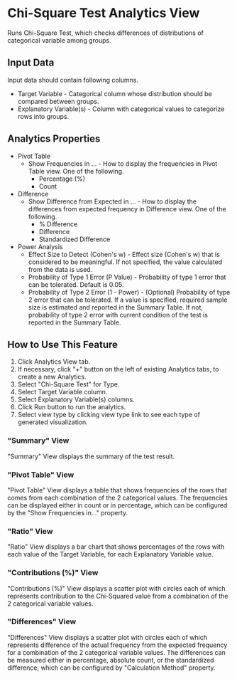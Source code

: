 # Chi-Square Test Analytics View

Runs Chi-Square Test, which checks differences of distributions of categorical variable among groups.

## Input Data
Input data should contain following columns.

  * Target Variable - Categorical column whose distribution should be compared between groups.
  * Explanatory Variable(s) - Column with categorical values to categorize rows into groups.

## Analytics Properties
  * Pivot Table
    * Show Frequencies in ... - How to display the frequencies in Pivot Table view. One of the following.
      * Percentage (%)
      * Count
  * Difference
    * Show Difference from Expected in ... - How to display the differences from expected frequency in Difference view. One of the following.
      * % Difference
      * Difference
      * Standardized Difference
  * Power Analysis
    * Effect Size to Detect (Cohen's w) - Effect size (Cohen's w) that is considered to be meaningful. If not specified, the value calculated from the data is used.
    * Probability of Type 1 Error (P Value) - Probability of type 1 error that can be tolerated. Default is 0.05.
    * Probability of Type 2 Error (1 - Power) - (Optional) Probability of type 2 error that can be tolerated. If a value is specified, required sample size is estimated and reported in the Summary Table. If not, probability of type 2 error with current condition of the test is reported in the Summary Table.

## How to Use This Feature
1. Click Analytics View tab.
2. If necessary, click "+" button on the left of existing Analytics tabs, to create a new Analytics.
3. Select "Chi-Square Test" for Type.
4. Select Target Variable column.
5. Select Explanatory Variable(s) columns.
6. Click Run button to run the analytics.
7. Select view type by clicking view type link to see each type of generated visualization.

### "Summary" View
"Summary" View displays the summary of the test result.

### "Pivot Table" View
"Pivot Table" View displays a table that shows frequencies of the rows that comes from each combination of the 2 categorical values.
The frequencies can be displayed either in count or in percentage, which can be configured by the "Show Frequencies in..." property.

### "Ratio" View
"Ratio" View displays a bar chart that shows percentages of the rows with each value of the Target Variable, for each Explanatory Variable value.

### "Contributions (%)" View
"Contributions (%)" View displays a scatter plot with circles each of which represents contribution to the Chi-Squared value from a combination of the 2 categorical variable values.

### "Differences" View
"Differences" View displays a scatter plot with circles each of which represents difference of the actual frequency from the expected frequency for a combination of the 2 categorical variable values.
The differences can be measured either in percentage, absolute count, or the standardized difference, which can be configured by "Calculation Method" property.
